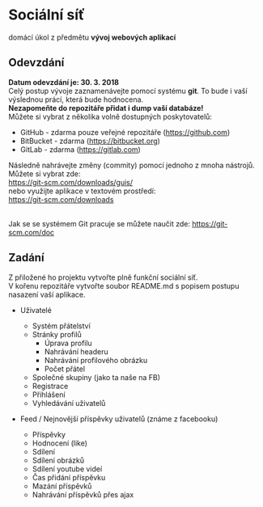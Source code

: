 # Sociální síť
domácí úkol z předmětu **vývoj webových aplikací**
## Odevzdání
**Datum odevzdání je: 30. 3. 2018**<br>
Celý postup vývoje zaznamenávejte pomocí systému **git**.
To bude i vaší výslednou prácí, která bude hodnocena.<br>
**Nezapomeňte do repozitáře přidat i dump vaší databáze!**<br>
Můžete si vybrat z několika volně dostupných poskytovatelů:<br>
- GitHub - zdarma pouze veřejné repozitáře (https://github.com)
- BitBucket - zdarma (https://bitbucket.org)
- GitLab - zdarma (https://gitlab.com)

Následně nahrávejte změny (commity) pomocí jednoho z mnoha nástrojů.<br>
Můžete si vybrat zde:<br>
https://git-scm.com/downloads/guis/<br>
nebo využijte aplikace v textovém prostředí:<br>
https://git-scm.com/downloads<br><br>

Jak se se systémem Git pracuje se můžete naučit zde:
https://git-scm.com/doc

## Zadání
Z přiložené ho projektu vytvořte plně funkční sociální síť.<br>
V kořenu repozitáře vytvořte soubor README.md s popisem postupu nasazení vaší aplikace.
- Uživatelé
    - Systém přátelství
    - Stránky profilů
        - Úprava profilu
        - Nahrávání headeru
        - Nahrávání profilového obrázku
        - Počet přátel
    - Společné skupiny (jako ta naše na FB)
    - Registrace
    - Přihlášení
    - Vyhledávání uživatelů
    
- Feed / Nejnovější příspěvky uživatelů (známe z facebooku)
    - Příspěvky
    - Hodnocení (like)
    - Sdílení
    - Sdílení obrázků
    - Sdílení youtube videí
    - Čas přidání příspěvku
    - Mazání příspěvků
    - Nahrávání příspěvků přes ajax